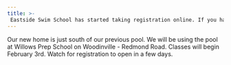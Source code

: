 ```yaml
---
title: >-
 Eastside Swim School has started taking registration online. If you have any trouble with the online site please call 425-248-0908 and you can register over the phone.
---
```

Our new home is just south of our previous pool.  We will be using the pool at Willows Prep School on Woodinville - Redmond Road.  Classes will begin February 3rd. Watch for registration to open in a few days.
